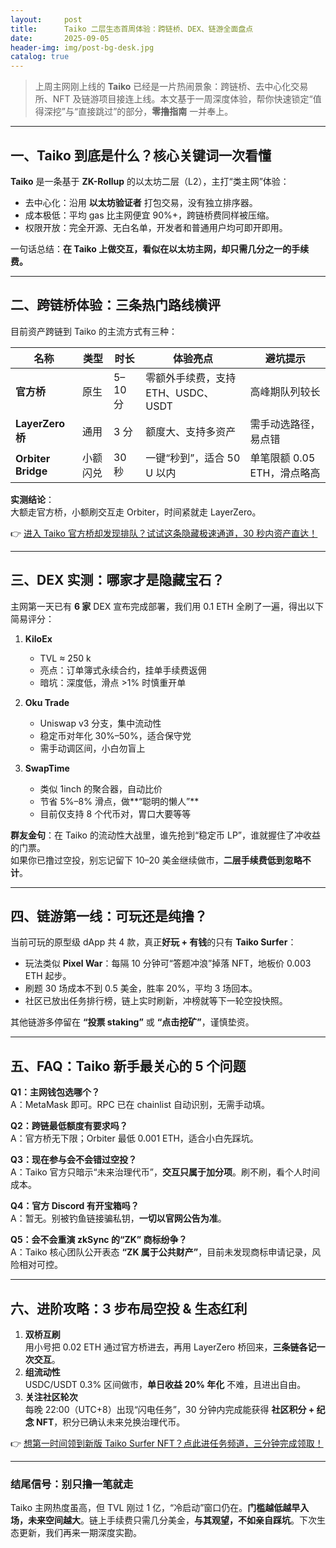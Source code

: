 ```yaml
---
layout:     post
title:      Taiko 二层生态首周体验：跨链桥、DEX、链游全面盘点
date:       2025-09-05
header-img: img/post-bg-desk.jpg
catalog: true
---
```


> 上周主网刚上线的 **Taiko** 已经是一片热闹景象：跨链桥、去中心化交易所、NFT 及链游项目接连上线。本文基于一周深度体验，帮你快速锁定“值得深挖”与“直接跳过”的部分，**零撸指南** 一并奉上。

---

## 一、Taiko 到底是什么？核心关键词一次看懂

**Taiko** 是一条基于 **ZK-Rollup** 的以太坊二层（L2），主打“类主网”体验：

- 去中心化：沿用 **以太坊验证者** 打包交易，没有独立排序器。  
- 成本极低：平均 gas 比主网便宜 90%+，跨链桥费同样被压缩。  
- 权限开放：完全开源、无白名单，开发者和普通用户均可即开即用。

一句话总结：**在 Taiko 上做交互，看似在以太坊主网，却只需几分之一的手续费。**

---

## 二、跨链桥体验：三条热门路线横评

目前资产跨链到 Taiko 的主流方式有三种：

| 名称 | 类型 | 时长 | 体验亮点 | 避坑提示 |
|---|---|---|---|---|
| **官方桥** | 原生 | 5–10 分 | 零额外手续费，支持 ETH、USDC、USDT | 高峰期队列较长 |
| **LayerZero 桥** | 通用 | 3 分 | 额度大、支持多资产 | 需手动选路径，易点错 |
| **Orbiter Bridge** | 小额闪兑 | 30 秒 | 一键“秒到”，适合 50 U 以内 | 单笔限额 0.05 ETH，滑点略高 |

**实测结论**：  
大额走官方桥，小额刷交互走 Orbiter，时间紧就走 LayerZero。

👉 [进入 Taiko 官方桥却发现排队？试试这条隐藏极速通道，30 秒内资产直达！](https://okxdog.com/)

---

## 三、DEX 实测：哪家才是隐藏宝石？

主网第一天已有 **6 家** DEX 宣布完成部署，我们用 0.1 ETH 全刷了一遍，得出以下简易评分：

1. **KiloEx**  
   - TVL ≈ 250 k  
   - 亮点：订单簿式永续合约，挂单手续费返佣  
   - 暗坑：深度低，滑点 >1% 时慎重开单

2. **Oku Trade**  
   - Uniswap v3 分支，集中流动性  
   - 稳定币对年化 30%–50%，适合保守党  
   - 需手动调区间，小白勿盲上

3. **SwapTime**  
   - 类似 1inch 的聚合器，自动比价  
   - 节省 5%–8% 滑点，做**“聪明的懒人”**  
   - 目前仅支持 8 个代币对，胃口大要等等

**群友金句**：在 Taiko 的流动性大战里，谁先抢到“稳定币 LP”，谁就握住了冲收益的门票。  
如果你已撸过空投，别忘记留下 10–20 美金继续做市，**二层手续费低到忽略不计**。

---

## 四、链游第一线：可玩还是纯撸？

当前可玩的原型级 dApp 共 4 款，真正**好玩 + 有钱**的只有 **Taiko Surfer**：

- 玩法类似 **Pixel War**：每隔 10 分钟可“答题冲浪”掉落 NFT，地板价 0.003 ETH 起步。  
- 刷题 30 场成本不到 0.5 美金，胜率 20%，平均 3 场回本。  
- 社区已放出任务排行榜，链上实时刷新，冲榜就等下一轮空投快照。

其他链游多停留在 **“投票 staking”** 或 **“点击挖矿”**，谨慎垫资。

---

## 五、FAQ：Tai­ko 新手最关心的 5 个问题

**Q1：主网钱包选哪个？**  
A：MetaMask 即可。RPC 已在 chainlist 自动识别，无需手动填。

**Q2：跨链最低额度有要求吗？**  
A：官方桥无下限；Orbiter 最低 0.001 ETH，适合小白先踩坑。

**Q3：现在参与会不会错过空投？**  
A：Taiko 官方只暗示“未来治理代币”，**交互只属于加分项**。刷不刷，看个人时间成本。

**Q4：官方 Discord 有开宝箱吗？**  
A：暂无。别被钓鱼链接骗私钥，**一切以官网公告为准**。

**Q5：会不会重演 zkSync 的“ZK” 商标纷争？**  
A：Taiko 核心团队公开表态 **“ZK 属于公共财产”**，目前未发现商标申请记录，风险相对可控。

---

## 六、进阶攻略：3 步布局空投 & 生态红利

1. **双桥互刷**  
   用小号把 0.02 ETH 通过官方桥进去，再用 LayerZero 桥回来，**三条链各记一次交互**。
2. **组流动性**  
   USDC/USDT 0.3% 区间做市，**单日收益 20% 年化** 不难，且进出自由。
3. **关注社区轮次**  
   每晚 22:00（UTC+8）出现“闪电任务”，30 分钟内完成能获得 **社区积分 + 纪念 NFT**，积分已确认未来兑换治理代币。

👉 [想第一时间领到新版 Taiko Surfer NFT？点此进任务频道，三分钟完成领取！](https://okxdog.com/)

---

### 结尾信号：别只撸一笔就走

Taiko 主网热度虽高，但 TVL 刚过 1 亿，“冷启动”窗口仍在。**门槛越低越早入场，未来空间越大**。链上手续费只需几分美金，**与其观望，不如亲自踩坑**。下次生态更新，我们再来一期深度实勘。